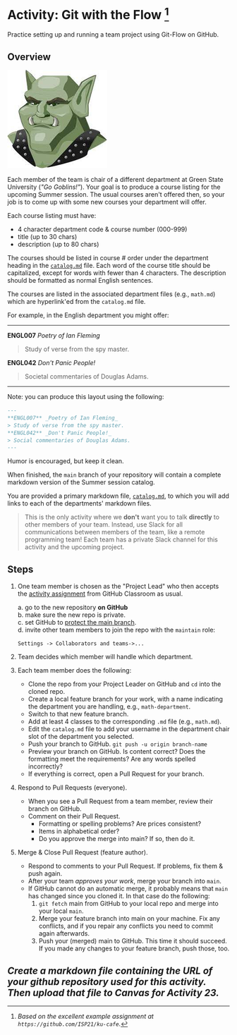 # Activity: Git with the Flow [^1]

Practice setting up and running a team project using Git-Flow on GitHub.

## Overview

![greengoblinmascot](media/gg.jpeg)

Each member of the team is chair of a different department at Green State University (_"Go Goblins!"_). Your goal is to produce a course listing for the upcoming Summer session.  The usual courses aren't offered then, so your job is to come up with some new courses your department will offer.

Each course listing must have:

- 4 character department code & course number (000-999)
- title (up to 30 chars)
- description (up to 80 chars)

The courses should be listed in course # order under the department heading in the [`catalog.md`](./catalog.md) file. Each word of the course title should be capitalized, except for words with fewer than 4 characters. The description should be formatted as normal English sentences.

The courses are listed in the associated department files (e.g., `math.md`) which are hyperlink'ed from the `catalog.md` file.

For example, in the English department you might offer:

---

**ENGL007** _Poetry of Ian Fleming_
> Study of verse from the spy master.

**ENGL042** _Don't Panic People!_
> Societal commentaries of Douglas Adams.

---

Note: you can produce this layout using the following:

```markdown
---
**ENGL007** _Poetry of Ian Fleming_
> Study of verse from the spy master.  
**ENGL042** _Don't Panic People!_
> Social commentaries of Douglas Adams.  
---
```

Humor is encouraged, but keep it clean.

When finished, the `main` branch of your repository will contain a complete markdown version of the Summer session catalog.

You are provided a primary markdown file, [`catalog.md`](./catalog.md), to which you will add links to each of the departments' markdown files.

> This is the only activity where we **don't** want you to talk **directly** to other members of your team.  Instead, use Slack for all communications between members of the team, like a remote programming team!  Each team has a private Slack channel for this activity and the upcoming project.

## Steps

1. One team member is chosen as the "Project Lead" who then accepts the [activity assignment](https://classroom.github.com/a/ij-rLfGK) from GitHub Classroom as usual.  

    a. go to the new repository **on GitHub**  
    b. make sure the new repo is private.  
    c. set GitHub to [protect the main branch](https://github.com/CS50DartmouthFA25/home/blob/main/knowledge/units/protect-main.md).  
    d. invite other team members to join the repo with the  `maintain` role:  

    ```  
    Settings -> Collaborators and teams->...  
    ```  

2. Team decides which member will handle which department.

3. Each team member does the following:
	- Clone the repo from your Project Leader on GitHub and `cd` into the cloned repo.
	- Create a local feature branch for your work, with a name indicating the department you are handling, e.g., `math-department`.  
	- Switch to that new feature branch.
	- Add at least 4 classes to the corresponding `.md` file (e.g., `math.md`).
	- Edit the `catalog.md` file to add your username in the department chair slot of the department you selected.
	- Push your branch to GitHub.
		`git push -u origin branch-name`
	- Preview your branch on GitHub. Is content correct? Does the formatting meet the requirements? Are any words spelled incorrectly?
	- If everything is correct, open a Pull Request for your branch.  

4. Respond to Pull Requests (everyone).
    - When you see a Pull Request from a team member, review their
        branch on GitHub.
    - Comment on their Pull Request.
        - Formatting or spelling problems? Are prices consistent?
        - Items in alphabetical order?
        - Do you approve the merge into main?  If so, then do it.

5. Merge & Close Pull Request (feature author).
    - Respond to comments to your Pull Request. If problems, fix them
        & push again.
    - After your team _approves your work_, merge your branch into `main`.
    - If GitHub cannot do an automatic merge, it probably means that `main` has changed since you cloned it. In that case do the following:
        1. `git fetch` main from GitHub to your local repo and merge into your local `main`.
        2. Merge your feature branch into main on your machine. Fix any conflicts, and if you repair any conflicts you need to commit again afterwards.
        3. Push your (merged) main to GitHub. This time it should succeed. If you made any changes to your feature branch, push those, too.

***Create a markdown file containing the URL of your github repository used for this activity. Then upload that file to Canvas for Activity 23.***
---
[^1]: _Based on the excellent example assignment at `https://github.com/ISP21/ku-cafe`._
